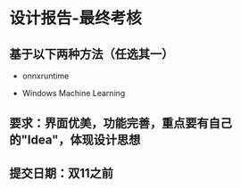 # 设计报告-最终考核

## 基于以下两种方法（任选其一）

- onnxruntime

- Windows Machine Learning

## 要求：界面优美，功能完善，重点要有自己的"Idea"，体现设计思想

## 提交日期：双11之前
